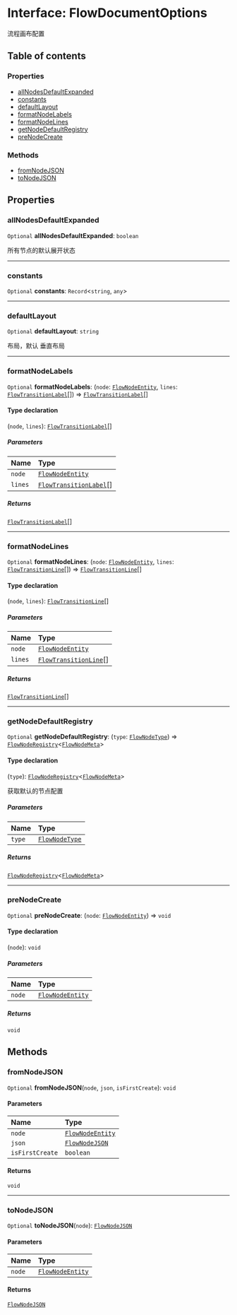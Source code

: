 # Interface: FlowDocumentOptions

流程画布配置

## Table of contents

### Properties

* [allNodesDefaultExpanded](/auto-docs/editor/interfaces/FlowDocumentOptions.md#allnodesdefaultexpanded)
* [constants](/auto-docs/editor/interfaces/FlowDocumentOptions.md#constants)
* [defaultLayout](/auto-docs/editor/interfaces/FlowDocumentOptions.md#defaultlayout)
* [formatNodeLabels](/auto-docs/editor/interfaces/FlowDocumentOptions.md#formatnodelabels)
* [formatNodeLines](/auto-docs/editor/interfaces/FlowDocumentOptions.md#formatnodelines)
* [getNodeDefaultRegistry](/auto-docs/editor/interfaces/FlowDocumentOptions.md#getnodedefaultregistry)
* [preNodeCreate](/auto-docs/editor/interfaces/FlowDocumentOptions.md#prenodecreate)

### Methods

* [fromNodeJSON](/auto-docs/editor/interfaces/FlowDocumentOptions.md#fromnodejson)
* [toNodeJSON](/auto-docs/editor/interfaces/FlowDocumentOptions.md#tonodejson)

## Properties

### allNodesDefaultExpanded

`Optional` **allNodesDefaultExpanded**: `boolean`

所有节点的默认展开状态

***

### constants

`Optional` **constants**: `Record`<`string`, `any`>

***

### defaultLayout

`Optional` **defaultLayout**: `string`

布局，默认 垂直布局

***

### formatNodeLabels

`Optional` **formatNodeLabels**: (`node`: [`FlowNodeEntity`](/auto-docs/editor/classes/FlowNodeEntity-1.md), `lines`: [`FlowTransitionLabel`](/auto-docs/editor/interfaces/FlowTransitionLabel.md)\[]) => [`FlowTransitionLabel`](/auto-docs/editor/interfaces/FlowTransitionLabel.md)\[]

#### Type declaration

(`node`, `lines`): [`FlowTransitionLabel`](/auto-docs/editor/interfaces/FlowTransitionLabel.md)\[]

##### Parameters

| Name | Type |
| :------ | :------ |
| `node` | [`FlowNodeEntity`](/auto-docs/editor/classes/FlowNodeEntity-1.md) |
| `lines` | [`FlowTransitionLabel`](/auto-docs/editor/interfaces/FlowTransitionLabel.md)\[] |

##### Returns

[`FlowTransitionLabel`](/auto-docs/editor/interfaces/FlowTransitionLabel.md)\[]

***

### formatNodeLines

`Optional` **formatNodeLines**: (`node`: [`FlowNodeEntity`](/auto-docs/editor/classes/FlowNodeEntity-1.md), `lines`: [`FlowTransitionLine`](/auto-docs/editor/interfaces/FlowTransitionLine.md)\[]) => [`FlowTransitionLine`](/auto-docs/editor/interfaces/FlowTransitionLine.md)\[]

#### Type declaration

(`node`, `lines`): [`FlowTransitionLine`](/auto-docs/editor/interfaces/FlowTransitionLine.md)\[]

##### Parameters

| Name | Type |
| :------ | :------ |
| `node` | [`FlowNodeEntity`](/auto-docs/editor/classes/FlowNodeEntity-1.md) |
| `lines` | [`FlowTransitionLine`](/auto-docs/editor/interfaces/FlowTransitionLine.md)\[] |

##### Returns

[`FlowTransitionLine`](/auto-docs/editor/interfaces/FlowTransitionLine.md)\[]

***

### getNodeDefaultRegistry

`Optional` **getNodeDefaultRegistry**: (`type`: [`FlowNodeType`](/auto-docs/editor/types/FlowNodeType.md)) => [`FlowNodeRegistry`](/auto-docs/editor/interfaces/FlowNodeRegistry-1.md)<[`FlowNodeMeta`](/auto-docs/editor/interfaces/FlowNodeMeta.md)>

#### Type declaration

(`type`): [`FlowNodeRegistry`](/auto-docs/editor/interfaces/FlowNodeRegistry-1.md)<[`FlowNodeMeta`](/auto-docs/editor/interfaces/FlowNodeMeta.md)>

获取默认的节点配置

##### Parameters

| Name | Type |
| :------ | :------ |
| `type` | [`FlowNodeType`](/auto-docs/editor/types/FlowNodeType.md) |

##### Returns

[`FlowNodeRegistry`](/auto-docs/editor/interfaces/FlowNodeRegistry-1.md)<[`FlowNodeMeta`](/auto-docs/editor/interfaces/FlowNodeMeta.md)>

***

### preNodeCreate

`Optional` **preNodeCreate**: (`node`: [`FlowNodeEntity`](/auto-docs/editor/classes/FlowNodeEntity-1.md)) => `void`

#### Type declaration

(`node`): `void`

##### Parameters

| Name | Type |
| :------ | :------ |
| `node` | [`FlowNodeEntity`](/auto-docs/editor/classes/FlowNodeEntity-1.md) |

##### Returns

`void`

## Methods

### fromNodeJSON

`Optional` **fromNodeJSON**(`node`, `json`, `isFirstCreate`): `void`

#### Parameters

| Name | Type |
| :------ | :------ |
| `node` | [`FlowNodeEntity`](/auto-docs/editor/classes/FlowNodeEntity-1.md) |
| `json` | [`FlowNodeJSON`](/auto-docs/editor/interfaces/FlowNodeJSON.md) |
| `isFirstCreate` | `boolean` |

#### Returns

`void`

***

### toNodeJSON

`Optional` **toNodeJSON**(`node`): [`FlowNodeJSON`](/auto-docs/editor/interfaces/FlowNodeJSON.md)

#### Parameters

| Name | Type |
| :------ | :------ |
| `node` | [`FlowNodeEntity`](/auto-docs/editor/classes/FlowNodeEntity-1.md) |

#### Returns

[`FlowNodeJSON`](/auto-docs/editor/interfaces/FlowNodeJSON.md)
